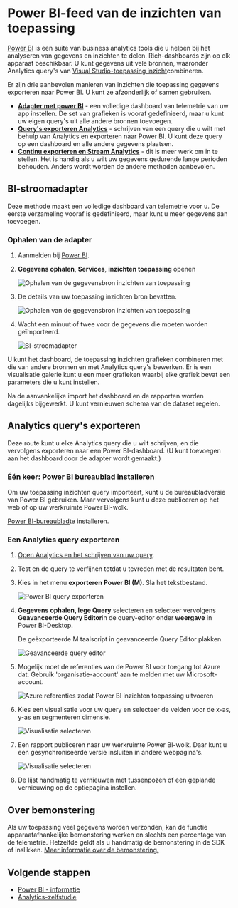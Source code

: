 <properties 
    pageTitle="Exporteren naar Power BI van toepassing Insights | Microsoft Azure" 
    description="Analytics-query's kunnen worden weergegeven in Power BI." 
    services="application-insights" 
    documentationCenter=""
    authors="noamben" 
    manager="douge"/>

<tags 
    ms.service="application-insights" 
    ms.workload="tbd" 
    ms.tgt_pltfrm="ibiza" 
    ms.devlang="na" 
    ms.topic="article" 
    ms.date="10/18/2016" 
    ms.author="awills"/>

# <a name="feed-power-bi-from-application-insights"></a>Power BI-feed van de inzichten van toepassing

[Power BI](http://www.powerbi.com/) is een suite van business analytics tools die u helpen bij het analyseren van gegevens en inzichten te delen. Rich-dashboards zijn op elk apparaat beschikbaar. U kunt gegevens uit vele bronnen, waaronder Analytics query's van [Visual Studio-toepassing inzicht](app-insights-overview.md)combineren.

Er zijn drie aanbevolen manieren van inzichten die toepassing gegevens exporteren naar Power BI. U kunt ze afzonderlijk of samen gebruiken.

* [**Adapter met power BI**](#power-pi-adapter) - een volledige dashboard van telemetrie van uw app instellen. De set van grafieken is vooraf gedefinieerd, maar u kunt uw eigen query's uit alle andere bronnen toevoegen.
* [**Query's exporteren Analytics**](#export-analytics-queries) - schrijven van een query die u wilt met behulp van Analytics en exporteren naar Power BI. U kunt deze query op een dashboard en alle andere gegevens plaatsen.
* [**Continu exporteren en Stream Analytics**](app-insights-export-stream-analytics.md) - dit is meer werk om in te stellen. Het is handig als u wilt uw gegevens gedurende lange perioden behouden. Anders wordt worden de andere methoden aanbevolen.

## <a name="power-bi-adapter"></a>BI-stroomadapter

Deze methode maakt een volledige dashboard van telemetrie voor u. De eerste verzameling vooraf is gedefinieerd, maar kunt u meer gegevens aan toevoegen.

### <a name="get-the-adapter"></a>Ophalen van de adapter

1. Aanmelden bij [Power BI](https://app.powerbi.com/).
2. **Gegevens ophalen**, **Services**, **inzichten toepassing** openen

    ![Ophalen van de gegevensbron inzichten van toepassing](./media/app-insights-export-power-bi/power-bi-adapter.png)

3. De details van uw toepassing inzichten bron bevatten.

    ![Ophalen van de gegevensbron inzichten van toepassing](./media/app-insights-export-power-bi/azure-subscription-resource-group-name.png)

4. Wacht een minuut of twee voor de gegevens die moeten worden geïmporteerd.

    ![BI-stroomadapter](./media/app-insights-export-power-bi/010.png)


U kunt het dashboard, de toepassing inzichten grafieken combineren met die van andere bronnen en met Analytics query's bewerken. Er is een visualisatie galerie kunt u een meer grafieken waarbij elke grafiek bevat een parameters die u kunt instellen.

Na de aanvankelijke import het dashboard en de rapporten worden dagelijks bijgewerkt. U kunt vernieuwen schema van de dataset regelen.


## <a name="export-analytics-queries"></a>Analytics query's exporteren

Deze route kunt u elke Analytics query die u wilt schrijven, en die vervolgens exporteren naar een Power BI-dashboard. (U kunt toevoegen aan het dashboard door de adapter wordt gemaakt.)

### <a name="one-time-install-power-bi-desktop"></a>Één keer: Power BI bureaublad installeren

Om uw toepassing inzichten query importeert, kunt u de bureaubladversie van Power BI gebruiken. Maar vervolgens kunt u deze publiceren op het web of op uw werkruimte Power BI-wolk. 

[Power BI-bureaublad](https://powerbi.microsoft.com/en-us/desktop/)te installeren.

### <a name="export-an-analytics-query"></a>Een Analytics query exporteren

1. [Open Analytics en het schrijven van uw query](app-insights-analytics-tour.md).
2. Test en de query te verfijnen totdat u tevreden met de resultaten bent.
3. Kies in het menu **exporteren** **Power BI (M)**. Sla het tekstbestand.

    ![Power BI query exporteren](./media/app-insights-export-power-bi/analytics-export-power-bi.png)
4. **Gegevens ophalen, lege Query** selecteren en selecteer vervolgens **Geavanceerde Query Editor**in de query-editor onder **weergave** in Power BI-Desktop.


    De geëxporteerde M taalscript in geavanceerde Query Editor plakken.

    ![Geavanceerde query editor](./media/app-insights-export-power-bi/power-bi-import-analytics-query.png)

5. Mogelijk moet de referenties van de Power BI voor toegang tot Azure dat. Gebruik 'organisatie-account' aan te melden met uw Microsoft-account.

    ![Azure referenties zodat Power BI inzichten toepassing uitvoeren](./media/app-insights-export-power-bi/power-bi-import-sign-in.png)

6. Kies een visualisatie voor uw query en selecteer de velden voor de x-as, y-as en segmenteren dimensie.

    ![Visualisatie selecteren](./media/app-insights-export-power-bi/power-bi-analytics-visualize.png)

7. Een rapport publiceren naar uw werkruimte Power BI-wolk. Daar kunt u een gesynchroniseerde versie insluiten in andere webpagina's.

    ![Visualisatie selecteren](./media/app-insights-export-power-bi/publish-power-bi.png)
 
8. De lijst handmatig te vernieuwen met tussenpozen of een geplande vernieuwing op de optiepagina instellen.


## <a name="about-sampling"></a>Over bemonstering

Als uw toepassing veel gegevens worden verzonden, kan de functie apparaatafhankelijke bemonstering werken en slechts een percentage van de telemetrie. Hetzelfde geldt als u handmatig de bemonstering in de SDK of inslikken. [Meer informatie over de bemonstering.](app-insights-sampling.md)
 

## <a name="next-steps"></a>Volgende stappen

* [Power BI - informatie](http://www.powerbi.com/learning/)
* [Analytics-zelfstudie](app-insights-analytics-tour.md)
